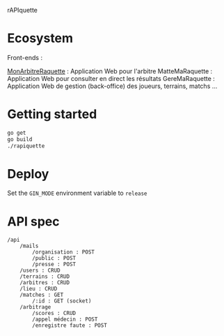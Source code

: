 rAPIquette

# Ecosystem

Front-ends :

[MonArbitreRaquette](https://github.com/poudre-aux-yeux/mon-arbitre-raquette) : Application Web pour l'arbitre
MatteMaRaquette : Application Web pour consulter en direct les résultats
GereMaRaquette : Application Web de gestion (back-office) des joueurs, terrains, matchs ...


# Getting started

``` sh
go get
go build
./rapiquette
```

# Deploy

Set the `GIN_MODE` environment variable to `release`

# API spec

```
/api
    /mails
        /organisation : POST
        /public : POST
        /presse : POST
    /users : CRUD
    /terrains : CRUD
    /arbitres : CRUD
    /lieu : CRUD
    /matches : GET
        /:id : GET (socket)
    /arbitrage
        /scores : CRUD
        /appel médecin : POST
        /enregistre faute : POST
```
